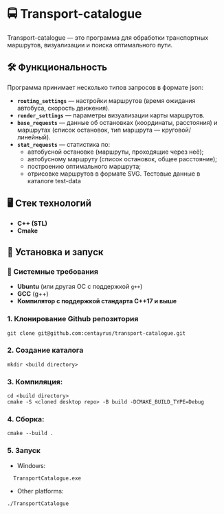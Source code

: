 # 🚍 Transport-catalogue

Transport-catalogue — это программа для обработки транспортных маршрутов, визуализации и поиска оптимального пути.

## 🛠 Функциональность

Программа принимает несколько типов запросов в формате json:

- **`routing_settings`** — настройки маршрутов (время ожидания автобуса, скорость движения).
- **`render_settings`** — параметры визуализации карты маршрутов.
- **`base_requests`** — данные об остановках (координаты, расстояния) и маршрутах (список остановок, тип маршрута — круговой/линейный).
- **`stat_requests`** — статистика по:
  - автобусной остановке (маршруты, проходящие через неё);
  - автобусному маршруту (список остановок, общее расстояние);
  - построению оптимального маршрута;
  - отрисовке маршрутов в формате SVG.
Тестовые данные в каталоге test-data

## 🖥 Стек технологий

- **C++ (STL)**
- **Cmake**

## 🚀 Установка и запуск

### 🔧 Системные требования

- **Ubuntu** (или другая ОС с поддержкой `g++`)
- **GCC** (g++)
- **Компилятор с поддержкой стандарта C++17 и выше**

### 1. Клонирование Github репозитория
```
git clone git@github.com:centayrus/transport-catalogue.git
```
### 2. Создание каталога
``` 
mkdir <build directory>
```
### 3. Компиляция:
```
cd <build directory>
cmake -S <cloned desktop repo> -B build -DCMAKE_BUILD_TYPE=Debug
```
### 4. Сборка:
```
cmake --build .
```
### 5. Запуск
- Windows:
```
  TransportCatalogue.exe
```  
- Other platforms:
```
./TransportCatalogue
```